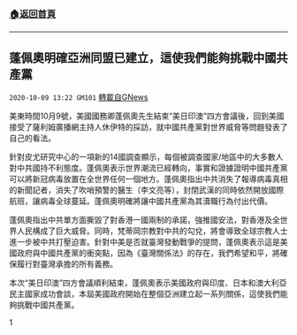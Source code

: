 ###  [:house:返回首頁](https://github.com/ourhimalayas/txt)
---

## 蓬佩奧明確亞洲同盟已建立，這使我們能夠挑戰中國共產黨
`2020-10-09 13:22 GM101` [轉載自GNews](https://gnews.org/zh-hant/413723/)

美東時間10月9號，美國國務卿蓬佩奧先生結束“美日印澳”四方會議後，回到美國接受了薩利姆廣播網主持人休伊特的採訪，就中國共產黨對世界威脅等問題發表了自己的看法。

針對皮尤研究中心的一項新的14國調查顯示，每個被調查國家/地區中的大多數人對中共國持不利態度。蓬佩奧表示世界潮流已經轉向，事實和證據證明中國共產黨可以將新冠病毒放置在全世界任何一個地方。蓬佩奧指出中共消失了報導病毒真相的新聞記者，消失了吹哨預警的醫生（李文亮等），封閉武漢的同時依然開放國際航班，讓病毒全球蔓延。蓬佩奧明確將讓中國共產黨為其瀆職行為付出代價。

蓬佩奧指出中共單方面撕毀了對香港一國兩制的承諾，強推國安法，對香港及全世界人民構成了巨大威脅。同時，梵蒂岡宗教對中共的勾兌，將會導致全球宗教人士進一步被中共打壓迫害。針對中美是否就臺灣發動戰爭的提問，蓬佩奧表示這是美國政府與中國共產黨的衝突點，因為《臺灣關係法》的存在，我們希望和平，將確保履行對臺灣承擔的所有義務。

本次“美日印澳”四方會議順利結束，蓬佩奧表示美國政府與印度、日本和澳大利亞民主國家成功會談，本屆美國政府開始在整個亞洲建立起一系列關係，這使我們能夠挑戰中國共產黨。

1
